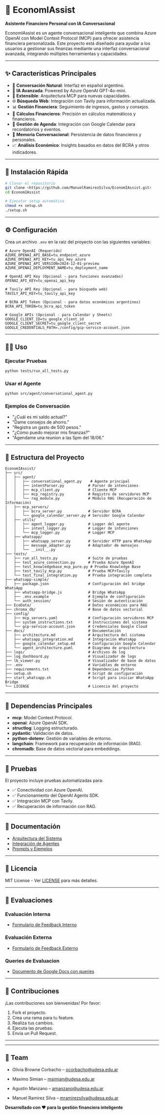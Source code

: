 # 🤖 EconomIAssist

**Asistente Financiero Personal con IA Conversacional**

EconomIAssist es un agente conversacional inteligente que combina Azure OpenAI con Model Context Protocol (MCP) para ofrecer asistencia financiera personalizada. Este proyecto está diseñado para ayudar a los usuarios a gestionar sus finanzas mediante una interfaz conversacional avanzada, integrando múltiples herramientas y capacidades.

---

## ✨ Características Principales

- 💬 **Conversación Natural**: Interfaz en español argentino.
- 🧠 **IA Avanzada**: Powered by Azure OpenAI GPT-4o-mini.
- 🔧 **Extensible**: Arquitectura MCP para nuevas capacidades.
- 🌐 **Búsqueda Web**: Integración con Tavily para información actualizada.
- 📊 **Gestión Financiera**: Seguimiento de ingresos, gastos y consejos.
- 🧮 **Cálculos Financieros**: Precisión en cálculos matemáticos y financieros.
- 📅 **Gestión de Agenda**: Integración con Google Calendar para recordatorios y eventos.
- 💾 **Memoria Conversacional**: Persistencia de datos financieros y personales.
- 📈 **Análisis Económico**: Insights basados en datos del BCRA y otros indicadores.

---

## 🚀 Instalación Rápida

```bash
# Clonar el repositorio
git clone <https://github.com/ManuelRamirezSilva/EconomIAssist.git>
cd EconomIAssist

# Ejecutar setup automático
chmod +x setup.sh
./setup.sh
```

---

## ⚙️ Configuración

Crea un archivo `.env` en la raíz del proyecto con las siguientes variables:

```env
# Azure OpenAI (Requerido)
AZURE_OPENAI_API_BASE=tu_endpoint_azure
AZURE_OPENAI_API_KEY=tu_api_key_azure
AZURE_OPENAI_API_VERSION=2024-12-01-preview
AZURE_OPENAI_DEPLOYMENT_NAME=tu_deployment_name

# OpenAI API Key (Opcional - para funciones avanzadas)
OPENAI_API_KEY=tu_openai_api_key

# Tavily API Key (Opcional - para búsqueda web)
TAVILY_API_KEY=tu_tavily_api_key

# BCRA API Token (Opcional - para datos económicos argentinos)
BCRA_API_TOKEN=tu_bcra_api_token

# Google APIs (Opcional - para Calendar y Sheets)
GOOGLE_CLIENT_ID=tu_google_client_id
GOOGLE_CLIENT_SECRET=tu_google_client_secret
GOOGLE_CREDENTIALS_PATH=./config/gcp-service-account.json
```

---

## 🏃‍♂️ Uso

### Ejecutar Pruebas
```bash
python tests/run_all_tests.py
```

### Usar el Agente
```bash
python src/agent/conversational_agent.py
```

### Ejemplos de Conversación
- "¿Cuál es mi saldo actual?"
- "Dame consejos de ahorro."
- "Registra un gasto de 500 pesos."
- "¿Cómo puedo mejorar mis finanzas?"
- "Agendame una reunion a las 5pm del 18/06."

---

## 📁 Estructura del Proyecto

```
EconomIAssist/
├── src/
│   ├── agent/
│   │   ├── conversational_agent.py    # Agente principal
│   │   ├── intentParser.py           # Parser de intenciones
│   │   ├── mcp_client.py             # Cliente MCP
│   │   ├── mcp_registry.py           # Registro de servidores MCP
│   │   └── rag_module.py             # Módulo RAG (Recuperación de Información)
│   ├── mcp_servers/
│   │   ├── bcra_server.py            # Servidor BCRA
│   │   └── google_calendar_server.py # Servidor Google Calendar
│   ├── utils/
│   │   ├── agent_logger.py           # Logger del agente
│   │   ├── intent_logger.py          # Logger de intenciones
│   │   └── mcp_logger.py             # Logger MCP
│   ├── whatsapp/
│   │   ├── whatsapp_server.py        # Servidor HTTP para WhatsApp
│   │   ├── message_adapter.py        # Adaptador de mensajes
│   │   └── __init__.py
├── tests/
│   ├── run_all_tests.py              # Suite de pruebas
│   ├── test_azure_connection.py      # Prueba Azure OpenAI
│   ├── test_knowledgebase_mcp_pure.py # Prueba Knowledge Base
│   ├── test_tavily_mcp.py            # Prueba MCP+Tavily
│   └── test_final_integration.py     # Prueba integración completa
├── whatsapp-simple/
│   ├── package.json                  # Configuración del bridge WhatsApp
│   ├── whatsapp-bridge.js            # Bridge WhatsApp
│   ├── .env.example                  # Ejemplo de configuración
│   └── auth_session/                 # Sesión de autenticación
├── EcoData/                          # Datos económicos para RAG
├── chroma_db/                        # Base de datos vectorial
├── config/
│   ├── mcp_servers.yaml              # Configuración servidores MCP
│   ├── system_instructions.txt       # Instrucciones del sistema
│   └── gcp-service-account.json      # Credenciales Google Cloud
├── docs/                             # Documentación
│   ├── architecture.md               # Arquitectura del sistema
│   ├── whatsapp_integration.md       # Integración WhatsApp
│   ├── google_calendar_setup.md      # Configuración Google Calendar
│   └── agent_architecture.puml       # Diagrama de arquitectura
├── logs/                             # Archivos de log
├── log_dashboard.py                  # Visualizador de logs
├── lb_viewer.py                      # Visualizador de base de datos
├── .env                              # Variables de entorno
├── requirements.txt                  # Dependencias Python
├── setup.sh                          # Script de configuración
├── start_whatsapp.sh                 # Script para iniciar WhatsApp Bridge
└── LICENSE                           # Licencia del proyecto
```

---

## 🔧 Dependencias Principales

- **mcp**: Model Context Protocol.
- **openai**: Azure OpenAI SDK.
- **structlog**: Logging estructurado.
- **pydantic**: Validación de datos.
- **python-dotenv**: Gestión de variables de entorno.
- **langchain**: Framework para recuperación de información (RAG).
- **chromadb**: Base de datos vectorial para embeddings.

---

## 🧪 Pruebas

El proyecto incluye pruebas automatizadas para:
- ✅ Conectividad con Azure OpenAI.
- ✅ Funcionamiento del OpenAI Agents SDK.
- ✅ Integración MCP con Tavily.
- ✅ Recuperación de información con RAG.

---

## 📖 Documentación

- [Arquitectura del Sistema](docs/architecture.md)
- [Integración de Agentes](docs/agents_integration.md)
- [Prompts y Ejemplos](docs/prompts.md)

---

## 📄 Licencia

MIT License - Ver [LICENSE](LICENSE) para más detalles.

---

## 📝 Evaluaciones

### Evaluación Interna
- [Formulario de Feedback Interno](https://docs.google.com/forms/d/e/1FAIpQLScNQaLs5PXwIgjEpc5N4z-3gFBIpHkTSxjmtMiLvxT6Y1Wi0A/viewform?usp=header)

### Evaluación Externa
- [Formulario de Feedback Externo](https://docs.google.com/forms/d/e/1FAIpQLScg7l7IWAlfRXbIh0jC7yKpS2VIrpBaJlcBL8PyJIyXb36afQ/viewform?usp=sharing)

### Queries de Evaluacion
- [Documento de Google Docs con queries](https://docs.google.com/document/d/1dUF09JYsU9dbXFYDBa7wKmzJkiaqvPCdPWafexXeERw/edit?tab=t.0#heading=h.afpnys3d2kd9)

---

## 👥 Contribuciones

¡Las contribuciones son bienvenidas! Por favor:
1. Fork el proyecto.
2. Crea una rama para tu feature.
3. Realiza tus cambios.
4. Ejecuta las pruebas.
5. Envía un Pull Request.

---

---

## 👥 Team

* Olivia Browne Corbacho – ocorbacho@udesa.edu.ar

* Maximo Simian – msimian@udesa.edu.ar

* Agustin Manzano – amanzano@udesa.edu.ar

* Manuel Ramirez Silva – mramirezsilva@udesa.edu.ar

**Desarrollado con ❤️ para la gestión financiera inteligente**
